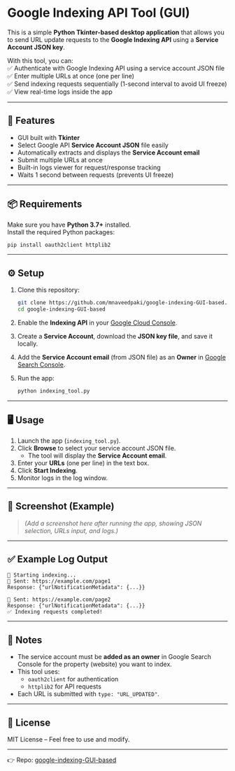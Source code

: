 # Google Indexing API Tool (GUI)

This is a simple **Python Tkinter-based desktop application** that allows you to send URL update requests to the **Google Indexing API** using a **Service Account JSON key**.  

With this tool, you can:  
✅ Authenticate with Google Indexing API using a service account JSON file  
✅ Enter multiple URLs at once (one per line)  
✅ Send indexing requests sequentially (1-second interval to avoid UI freeze)  
✅ View real-time logs inside the app  

---

## 🚀 Features

- GUI built with **Tkinter**
- Select Google API **Service Account JSON** file easily
- Automatically extracts and displays the **Service Account email**
- Submit multiple URLs at once
- Built-in logs viewer for request/response tracking
- Waits 1 second between requests (prevents UI freeze)

---

## 📦 Requirements

Make sure you have **Python 3.7+** installed.  
Install the required Python packages:

```bash
pip install oauth2client httplib2
```

---

## ⚙️ Setup

1. Clone this repository:
   ```bash
   git clone https://github.com/mnaveedpaki/google-indexing-GUI-based.git
   cd google-indexing-GUI-based
   ```

2. Enable the **Indexing API** in your [Google Cloud Console](https://console.cloud.google.com/).

3. Create a **Service Account**, download the **JSON key file**, and save it locally.

4. Add the **Service Account email** (from JSON file) as an **Owner** in [Google Search Console](https://search.google.com/search-console).

5. Run the app:
   ```bash
   python indexing_tool.py
   ```

---

## 🖥️ Usage

1. Launch the app (`indexing_tool.py`).  
2. Click **Browse** to select your service account JSON file.  
   - The tool will display the **Service Account email**.  
3. Enter your **URLs** (one per line) in the text box.  
4. Click **Start Indexing**.  
5. Monitor logs in the log window.  

---

## 📸 Screenshot (Example)

> *(Add a screenshot here after running the app, showing JSON selection, URLs input, and logs.)*

---

## ✅ Example Log Output

```
🚀 Starting indexing...
📌 Sent: https://example.com/page1
Response: {"urlNotificationMetadata": {...}}

📌 Sent: https://example.com/page2
Response: {"urlNotificationMetadata": {...}}
✅ Indexing requests completed!
```

---

## 🔑 Notes

- The service account must be **added as an owner** in Google Search Console for the property (website) you want to index.  
- This tool uses:
  - `oauth2client` for authentication  
  - `httplib2` for API requests  
- Each URL is submitted with `type: "URL_UPDATED"`.  

---

## 📜 License

MIT License – Feel free to use and modify.  

---

👉 Repo: [google-indexing-GUI-based](https://github.com/mnaveedpaki/google-indexing-GUI-based)  
